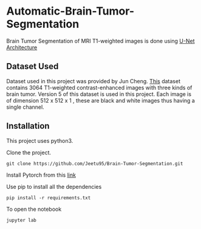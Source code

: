 # Automatic-Brain-Tumor-Segmentation
Brain Tumor Segmentation of MRI T1-weighted images is done using [U-Net Architecture](https://arxiv.org/abs/1505.04597)

## Dataset Used

Dataset used in this project was provided by Jun Cheng.
[This](https://figshare.com/articles/dataset/brain_tumor_dataset/1512427) dataset contains 3064 T1-weighted contrast-enhanced images with three kinds of brain tumor. Version 5 of this dataset is used in this project. Each image is of dimension 512 x 512 x 1 , these are black and white images thus having a single channel.

## Installation

This project uses python3.

Clone the project.

`git clone https://github.com/Jeetu95/Brain-Tumor-Segmentation.git`

Install Pytorch from this [link](https://pytorch.org/get-started/locally/)

Use pip to install all the dependencies

`pip install -r requirements.txt`

To open the notebook

`jupyter lab`
